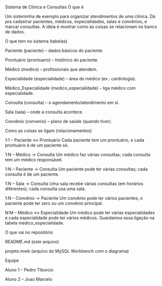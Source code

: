 Sistema de Clínica e Consultas
O que é

Um sisteminha de exemplo para organizar atendimentos de uma clínica.
Dá pra cadastrar pacientes, médicos, especialidades, salas e convênios, e marcar consultas.
A ideia é mostrar como as coisas se relacionam no banco de dados.

O que tem no sistema (tabelas)

Paciente (paciente) – dados básicos do paciente.

Prontuário (prontuario) – histórico do paciente.

Médico (medico) – profissionais que atendem.

Especialidade (especialidade) – área do médico (ex.: cardiologia).

Médico_Especialidade (medico_especialidade) – liga médico com especialidade.

Consulta (consulta) – o agendamento/atendimento em si.

Sala (sala) – onde a consulta acontece.

Convênio (convenio) – plano de saúde (quando tiver).

Como as coisas se ligam (relacionamentos)

1:1 – Paciente ↔ Prontuário
Cada paciente tem um prontuário, e cada prontuário é de um paciente só.

1:N – Médico → Consulta
Um médico faz várias consultas; cada consulta tem um médico responsável.

1:N – Paciente → Consulta
Um paciente pode ter várias consultas; cada consulta é de um paciente.

1:N – Sala → Consulta
Uma sala recebe várias consultas (em horários diferentes); cada consulta usa uma sala.

1:N – Convênio → Paciente
Um convênio pode ter vários pacientes; o paciente pode ter zero ou um convênio principal.

N:M – Médico ↔ Especialidade
Um médico pode ter várias especialidades e cada especialidade pode ter vários médicos.
Guardamos essa ligação na tabela medico_especialidade.

O que vai no repositório

README.md (este arquivo)

projeto.mwb (arquivo do MySQL Workbench com o diagrama)

Equipe

Aluno 1 – Pedro Tiburcio

Aluno 2 – Joao Marcelo
